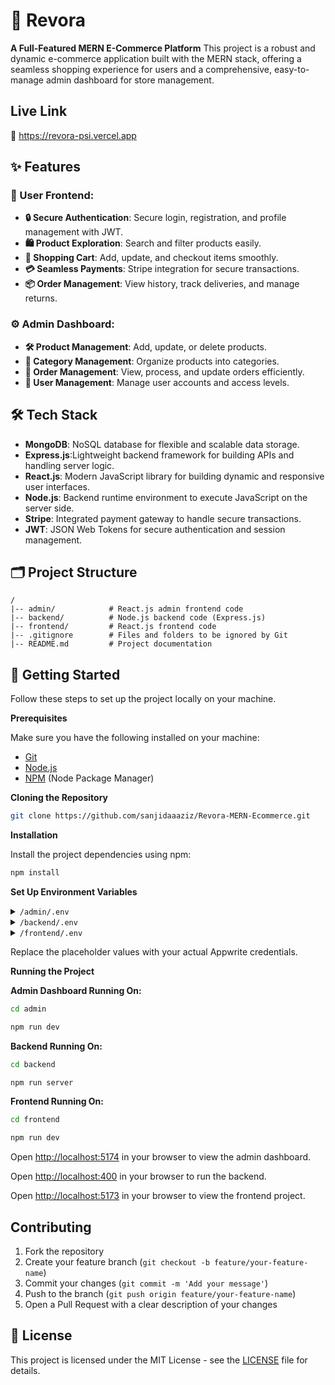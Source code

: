 # 🛒 Revora

**A Full-Featured MERN E-Commerce Platform**
This project is a robust and dynamic e-commerce application built with the MERN stack, offering a seamless shopping experience for users and a comprehensive, easy-to-manage admin dashboard for store management.

## Live Link

🔗 https://revora-psi.vercel.app

## ✨ Features

### 🎀 User Frontend:

- **🔒 Secure Authentication**: Secure login, registration, and profile management with JWT.
- **🛍️ Product Exploration**: Search and filter products easily.
- **🛒 Shopping Cart**: Add, update, and checkout items smoothly.
- **💳 Seamless Payments**: Stripe integration for secure transactions.
- **📦 Order Management**: View history, track deliveries, and manage returns.

### ⚙️ Admin Dashboard:

- **🛠️ Product Management**: Add, update, or delete products.
- **📂 Category Management**: Organize products into categories.
- **📑 Order Management**: View, process, and update orders efficiently.
- **👥 User Management**: Manage user accounts and access levels.

## 🛠️ Tech Stack

- **MongoDB**: NoSQL database for flexible and scalable data storage.
- **Express.js**:Lightweight backend framework for building APIs and handling server logic.
- **React.js**: Modern JavaScript library for building dynamic and responsive user interfaces.
- **Node.js**: Backend runtime environment to execute JavaScript on the server side.
- **Stripe**: Integrated payment gateway to handle secure transactions.
- **JWT**: JSON Web Tokens for secure authentication and session management.

## 🗂️ Project Structure

```plaintext
/
|-- admin/            # React.js admin frontend code
|-- backend/          # Node.js backend code (Express.js)
|-- frontend/         # React.js frontend code
|-- .gitignore        # Files and folders to be ignored by Git
|-- README.md         # Project documentation
```

## 🤸 Getting Started

Follow these steps to set up the project locally on your machine.

**Prerequisites**

Make sure you have the following installed on your machine:

- [Git](https://git-scm.com/)
- [Node.js](https://nodejs.org/en)
- [NPM](https://www.npmjs.com/) (Node Package Manager)

**Cloning the Repository**

```bash
git clone https://github.com/sanjidaaaziz/Revora-MERN-Ecommerce.git
```

**Installation**

Install the project dependencies using npm:

```bash
npm install
```

**Set Up Environment Variables**

<details>
<summary><code>/admin/.env</code></summary>

```env
VITE_BACKEND_URL = "http://localhost:4000"
```

</details>

<details>
<summary><code>/backend/.env</code></summary>

```env
MONGODB_URI =

CLOUDINARY_API_KEY =

CLOUDINARY_SECRET_KEY =

CLOUDINARY_CLOUD_NAME =

JWT_SECRET =

STRIPE_SECRET_KEY =

ADMIN_EMAIL = "admin@revora.com" #For testing only

ADMIN_PASSWORD = "admin@123" #For testing only

```

</details>

<details>
<summary><code>/frontend/.env</code></summary>

```env
VITE_BACKEND_URL = "http://localhost:4000"
```

</details>

Replace the placeholder values with your actual Appwrite credentials.

**Running the Project**

**Admin Dashboard Running On:**

```bash
cd admin
```

```bash
npm run dev
```

**Backend Running On:**

```bash
cd backend
```

```bash
npm run server
```

**Frontend Running On:**

```bash
cd frontend
```

```bash
npm run dev
```

Open [http://localhost:5174](http://localhost:5174) in your browser to view the admin dashboard.

Open [http://localhost:400](http://localhost:400) in your browser to run the backend.

Open [http://localhost:5173](http://localhost:5173) in your browser to view the frontend project.

## Contributing

1. Fork the repository
2. Create your feature branch (`git checkout -b feature/your-feature-name`)
3. Commit your changes (`git commit -m 'Add your message'`)
4. Push to the branch (`git push origin feature/your-feature-name`)
5. Open a Pull Request with a clear description of your changes

## 📝 License

This project is licensed under the MIT License - see the [LICENSE](LICENSE) file for details.
